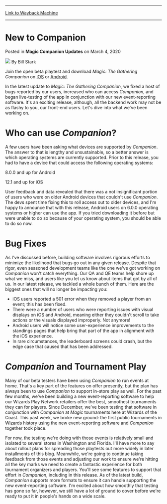 
---
[Link to Wayback Machine](https://web.archive.org/web/20200922182927/https://magic.wizards.com/en/articles/archive/magic-companion-updates/new-companion-2020-03-04)

[_metadata_:author]:- "Bill Stark"
[_metadata_:description]:- "Check out the latest bug fixes and updates for Companion, including increased Android OS support and more."
[_metadata_:generator]:- "Drupal 7 (http://drupal.org)"
[_metadata_:node]:- "1496569"
[_metadata_:publish_date]:- "2020-03-04"
[_metadata_:source]:- "div-main-content"
[_metadata_:title]:- "New to Companion"
[_metadata_:wayback_capture_timestamp]:- "2020-09-22 18:29:27"
[_metadata_:wayback_raw_url]:- "https://web.archive.org/web/20200922182927id_/https://magic.wizards.com/en/articles/archive/magic-companion-updates/new-companion-2020-03-04"
[_metadata_:wayback_url]:- "https://magic.wizards.com/en/articles/archive/magic-companion-updates/new-companion-2020-03-04"
---


New to Companion
================



 Posted in **Magic Companion Updates**
 on March 4, 2020 






![](https://media.magic.wizards.com/styles/auth_small/public/images/person/authorpic_BillStark.jpg)
By Bill Stark











Join the open beta playtest and download *Magic: The Gathering Companion* on [iOS](https://testflight.apple.com/join/sjZRvrZW) or [Android](https://play.google.com/apps/testing/com.wizards.winter_orb).


In the latest update to *Magic: The Gathering Companion*, we fixed a host of bugs reported by our users, increased who can access *Companion*, and began live-testing of the app in conjunction with our new event-reporting software. It's an exciting release, although, all the backend work may not be as flashy to you, our front-end users. Let's dive into what we've been working on.


Who can use *Companion*?
========================


A few users have been asking what devices are supported by *Companion*. The answer to that is lengthy and unsustainable, so a better answer is which operating systems are currently supported. Prior to this release, you had to have a device that could access the following operating systems:


8.0.0 and up for Android  

12.1 and up for iOS


User feedback and data revealed that there was a not insignificant portion of users who were on older Android devices that couldn't use *Companion*. The devs spent time fixing this to roll access out to older devices, and I'm happy to announce that with this release, Android users on 6.0.0 operating systems or higher can use the app. If you tried downloading it before but were unable to do so because of your operating system, you should be able to do so now.


Bug Fixes
=========


As I've discussed before, building software involves rigorous efforts to minimize the likelihood that bugs go out in any given release. Despite that rigor, even seasoned development teams like the one we've got working on *Companion* won't catch everything. Our QA and QE teams help shore up what we miss, and users like you let us know about items that got by all of us. In our latest release, we tackled a whole bunch of them. Here are the biggest ones that will no longer be impacting you:


* iOS users reported a 501 error when they removed a player from an event; this has been fixed.
* There were a number of users who were reporting issues with visual displays on iOS and Android, meaning either they couldn't scroll to take actions or the visuals displayed improperly. Not anymore!
* Android users will notice some user-experience improvements to the standings pages that help bring that part of the app in alignment with the iOS experience.
* In rare circumstances, the leaderboard screens could crash, but the edge case that caused that has been addressed.

*Companion* and Tournament Play
===============================


Many of our beta testers have been using *Companion* to run events at home. That's a key part of the features on offer presently, but the plan has always been to use *Companion* to support in-store play as well. For the past few months, we've been building a new event-reporting software to help our Wizards Play Network retailers offer the best, smoothest tournaments they can for players. Since December, we've been testing that software in conjunction with *Companion* at *Magic* tournaments here at Wizards of the Coast. This past week, we broke new ground: the first public tournaments in Wizards history using the new event-reporting software and *Companion* together took place.


For now, the testing we're doing with those events is relatively small and isolated to several stores in Washington and Florida. I'll have more to say about rollout plans for spreading those playtests out more widely in later installments of this blog. Meanwhile, we're going to continue taking feedback from those events and adjusting our work to ensure we're hitting all the key marks we need to create a fantastic experience for both tournament organizers and players. You'll see some features to support that effort in *Companion*, including in this release. As of the latest build, *Companion* supports more formats to ensure it can handle supporting the new event-reporting software. I'm excited about how smoothly that testing has gone so far, however, we still have a lot of ground to cover before we're ready to put it in people's hands on a wide scale.







